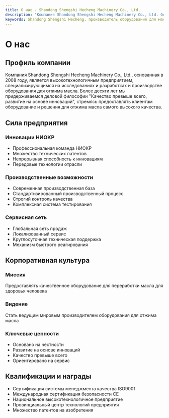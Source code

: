 ```yaml
---
title: О нас - Shandong Shengshi Hecheng Machinery Co., Ltd.
description: "Компания Shandong Shengshi Hecheng Machinery Co., Ltd. была основана в 2008 году, специализируется на НИОКР и производстве оборудования для отжима масла, с современной производственной базой и профессиональной командой НИОКР, предоставляя передовые решения для оборудования для отжима масла."
keywords: Shandong Shengshi Hecheng, производитель оборудования для маслобойни, производитель гидравлических маслобоен, оборудование для переработки маслосемян, НИОКР оборудования для маслобойни, производство оборудования для маслобойни, высокотехнологичное предприятие, завод оборудования для маслобойни, производитель маслобоен, оборудование для отжима маслосемян, завод по производству маслобоен, машины для переработки маслосемян
---
```


# О нас

## Профиль компании

Компания Shandong Shengshi Hecheng Machinery Co., Ltd., основанная в 2008 году, является высокотехнологичным предприятием, специализирующимся на исследованиях и разработках и производстве оборудования для отжима масла. Более десяти лет мы придерживаемся деловой философии "Качество превыше всего, развитие на основе инноваций", стремясь предоставлять клиентам оборудование и решения для отжима масла самого высокого качества.

## Сила предприятия

### Инновации НИОКР
- Профессиональная команда НИОКР
- Множество технических патентов
- Непрерывная способность к инновациям
- Передовые технологии отрасли

### Производственные возможности
- Современная производственная база
- Стандартизированный производственный процесс
- Строгий контроль качества
- Комплексная система тестирования

### Сервисная сеть
- Глобальная сеть продаж
- Локализованный сервис
- Круглосуточная техническая поддержка
- Механизм быстрого реагирования

## Корпоративная культура

### Миссия
Предоставлять качественное оборудование для переработки масла для здоровья человека

### Видение
Стать ведущим мировым производителем оборудования для отжима масла

### Ключевые ценности
- Основано на честности
- Развитие на основе инноваций
- Качество превыше всего
- Ориентировано на сервис

## Квалификации и награды

- Сертификация системы менеджмента качества ISO9001
- Международная сертификация безопасности CE
- Национальное высокотехнологичное предприятие
- Провинциальный центр технологий предприятия
- Множество патентов на изобретения

